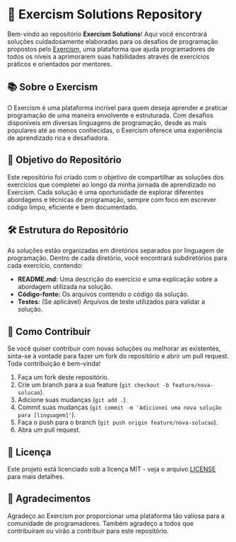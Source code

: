 # 🌟 Exercism Solutions Repository

Bem-vindo ao repositório **Exercism Solutions**! Aqui você encontrará soluções cuidadosamente elaboradas para os desafios de programação propostos pelo [Exercism](https://exercism.org), uma plataforma que ajuda programadores de todos os níveis a aprimorarem suas habilidades através de exercícios práticos e orientados por mentores.

## 📚 Sobre o Exercism

O Exercism é uma plataforma incrível para quem deseja aprender e praticar programação de uma maneira envolvente e estruturada. Com desafios disponíveis em diversas linguagens de programação, desde as mais populares até as menos conhecidas, o Exercism oferece uma experiência de aprendizado rica e desafiadora.

## 🎯 Objetivo do Repositório

Este repositório foi criado com o objetivo de compartilhar as soluções dos exercícios que completei ao longo da minha jornada de aprendizado no Exercism. Cada solução é uma oportunidade de explorar diferentes abordagens e técnicas de programação, sempre com foco em escrever código limpo, eficiente e bem documentado.

## 🛠 Estrutura do Repositório

As soluções estão organizadas em diretórios separados por linguagem de programação. Dentro de cada diretório, você encontrará subdiretórios para cada exercício, contendo:

- **README.md:** Uma descrição do exercício e uma explicação sobre a abordagem utilizada na solução.
- **Código-fonte:** Os arquivos contendo o código da solução.
- **Testes:** (Se aplicável) Arquivos de teste utilizados para validar a solução.

## 🚀 Como Contribuir

Se você quiser contribuir com novas soluções ou melhorar as existentes, sinta-se à vontade para fazer um fork do repositório e abrir um pull request. Toda contribuição é bem-vinda!

1. Faça um fork deste repositório.
2. Crie um branch para a sua feature (`git checkout -b feature/nova-solucao`).
3. Adicione suas mudanças (`git add .`).
4. Commit suas mudanças (`git commit -m 'Adicionei uma nova solução para [linguagem]'`).
5. Faça o push para o branch (`git push origin feature/nova-solucao`).
6. Abra um pull request.

## 📄 Licença

Este projeto está licenciado sob a licença MIT - veja o arquivo [LICENSE](LICENSE) para mais detalhes.

## 🙌 Agradecimentos

Agradeço ao Exercism por proporcionar uma plataforma tão valiosa para a comunidade de programadores. Também agradeço a todos que contribuíram ou virão a contribuir para este repositório.
